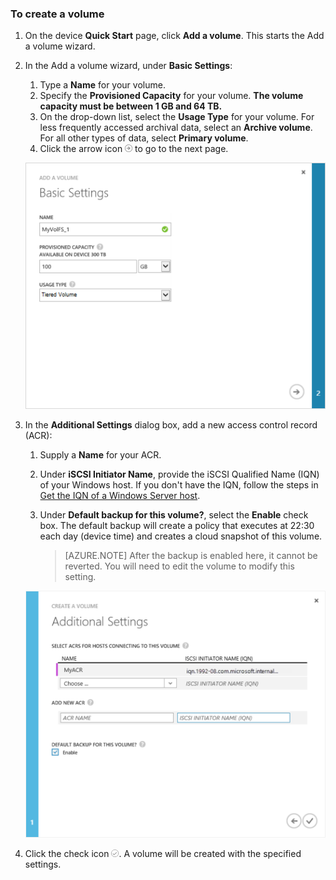
<properties 
   pageTitle="Create a volume"
   description="Explains how to add a volume on a StorSimple device."
   services="storsimple"
   documentationCenter="NA"
   authors="SharS"
   manager="adinah"
   editor="tysonn" />
<tags
	ms.service="storsimple"
	ms.date="04/01/15"
	wacn.date=""/>

### To create a volume

1. On the device **Quick Start** page, click **Add a volume**. This starts the Add a volume wizard.

2. In the Add a volume wizard, under **Basic Settings**:
   1. Type a **Name** for your volume.
   2. Specify the **Provisioned Capacity** for your volume. **The volume capacity must be between 1 GB and 64 TB.**
   3. On the drop-down list, select the **Usage Type** for your volume. For less frequently accessed archival data, select an **Archive volume**. For all other types of data, select **Primary volume**.
   4. Click the arrow icon ![arrow-icon](./media/storsimple-create-volume/HCS_ArrowIcon-include.png) to go to the next page.

     ![Add volume](./media/storsimple-create-volume/HCS_AddVolume1M-include.png)

3. In the **Additional Settings** dialog box, add a new access control record (ACR):
   1. Supply a **Name** for your ACR.
   2. Under **iSCSI Initiator Name**, provide the iSCSI Qualified Name (IQN) of your Windows host. If you don't have the IQN, follow the steps in [Get the IQN of a Windows Server host](#storsimple-get-iqn.md).
   3. Under **Default backup for this volume?**, select the **Enable** check box. The default backup will create a policy that executes at 22:30 each day (device time) and creates a cloud snapshot of this volume.

        > [AZURE.NOTE] After the backup is enabled here, it cannot be reverted. You will need to edit the volume to modify this setting.

     ![Add volume](./media/storsimple-create-volume/HCs_AddVolume2M-include.png)

4. Click the check icon ![check icon](./media/storsimple-create-volume/HCS_CheckIcon-include.png). A volume will be created with the specified settings.


